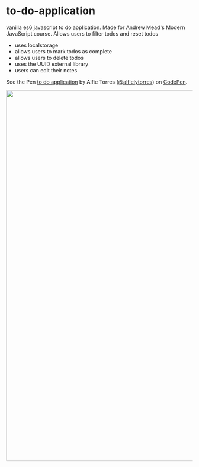 # to-do-application
vanilla es6 javascript to do application. Made for Andrew Mead's Modern JavaScript course. Allows users to filter todos and reset todos
- uses localstorage
- allows users to mark todos as complete 
- allows users to delete todos
- uses the UUID external library
- users can edit their notes

See the Pen <a href='https://codepen.io/alfielytorres/project/full/Abnqrd'>to do application</a> by Alfie Torres (<a href='https://codepen.io/alfielytorres'>@alfielytorres</a>) on <a href='https://codepen.io'>CodePen</a>.

<img src="https://i.imgur.com/ZXNIyAQ.gif" width="1000"/>
